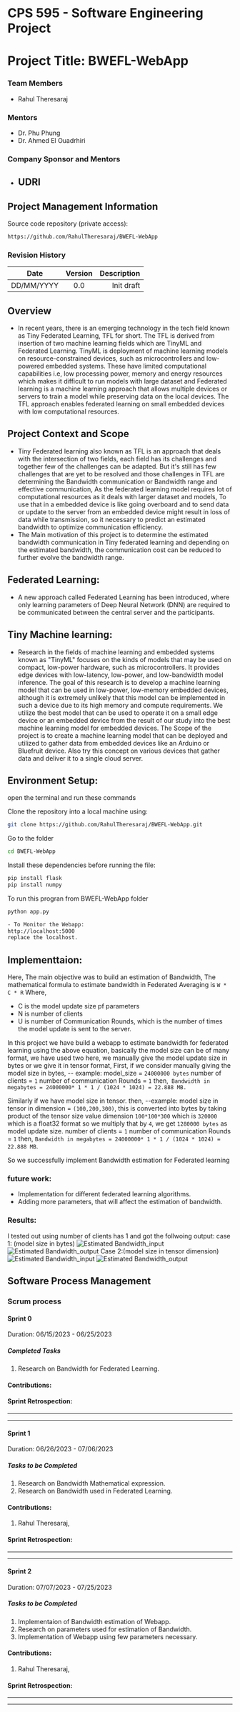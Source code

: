 # CPS 595 - Software Engineering Project

# Project Title:  BWEFL-WebApp

### Team Members
 - Rahul Theresaraj

### Mentors
 - Dr. Phu Phung
 - Dr. Ahmed El Ouadrhiri

 ### Company Sponsor and Mentors
 - UDRI
   - 

## Project Management Information

Source code repository (private access): 
```sh
https://github.com/RahulTheresaraj/BWEFL-WebApp
```

### Revision History
| Date       |   Version     |  Description |
|------------|:-------------:|-------------:|
| DD/MM/YYYY |  0.0          | Init draft   |


## Overview
- In recent years, there is an emerging technology in the tech field known as Tiny Federated Learning, TFL for short. The TFL is derived from insertion of two machine learning fields which are TinyML and Federated Learning. TinyML  is deployment of machine learning models on resource-constrained devices, such as microcontrollers and low-powered embedded systems.  These have limited computational capabilities i.e, low processing power, memory and energy resources which makes it difficult to run models with large dataset and Federated learning is a machine learning approach that allows multiple devices or servers to train a model while preserving data on the local devices. The TFL  approach enables federated learning on small embedded devices with low computational resources. 


## Project Context and Scope
- Tiny Federated learning also known as TFL is an approach that deals with the intersection of two fields, each field has its challenges and together few of the challenges can be adapted. But it's still has few challenges that are yet to be resolved and those challenges in TFL are determining the Bandwidth communication or Bandwidth range and effective communication, As the federated learning model requires lot of computational resources as it deals with larger dataset and models, To use that in a embedded device is like going overboard and to send data or update to the server from an embedded device might result in loss of data while transmission, so it necessary to predict an estimated bandwidth to optimize communication efficiency.
- The Main motivation of this project is to determine the estimated bandwidth communication in Tiny federated learning and depending on the estimated bandwidth, the communication cost can be reduced to further evolve the bandwidth range.

## Federated Learning:
- A new approach called Federated Learning has been introduced, where only learning parameters of Deep Neural Network (DNN) are required to be communicated between the central server and the participants.

## Tiny Machine learning:
- Research in the fields of machine learning and embedded systems known as "TinyML" focuses on the kinds of models that may be used on compact, low-power hardware, such as microcontrollers. It provides edge devices with low-latency, low-power, and low-bandwidth model inference. The goal of this research is to develop a machine learning model that can be used in low-power, low-memory embedded devices, although it is extremely unlikely that this model can be implemented in such a device due to its high memory and compute requirements. We utilize the best model that can be used to operate it on a small edge device or an embedded device from the result of our study into the best machine learning model for embedded devices. The Scope of the project is to create a machine learning model that can be deployed and utilized to gather data from embedded devices like an Arduino or Bluefruit device. Also try this concept on various devices that gather data and deliver it to a single cloud server.



## Environment Setup:

open the terminal and run these commands

 Clone the repository into a local machine using:

 ```sh
 git clone https://github.com/RahulTheresaraj/BWEFL-WebApp.git
 ```
 
 Go to the folder
 ```sh
 cd BWEFL-WebApp
 ```
 
Install these dependencies before running the file:
```sh
pip install flask
pip install numpy
```

To run this progran from BWEFL-WebApp folder
```sh
python app.py

- To Monitor the Webapp:
http://localhost:5000
replace the localhost.
```
## Implementtaion:
 Here, The main objective was to build an estimation of Bandwidth,
 The mathematical formula to estimate bandwidth in Federated Averaging is  ``` W * C * R ```
 Where, 
 - C is the model update size pf parameters
 - N is number of clients 
 - U is number of Communication Rounds, which is the number of times the model update is sent to the server.

In this project we have build a webapp to estimate bandwidth for federated learning using the above equation, basically the model size can be of many format, we have used two here, we manually give the model update size in bytes or we give it in tensor format,
First, if we consider manually giving the model size in bytes,
-- example: 
 model_size = ```24000000 bytes```
 number of clients = ```1```
 number of communication Rounds = ```1```
 then,``` Bandwidth in megabytes = 24000000* 1 * 1 / (1024 * 1024) = 22.888 MB.```
 
 Similarly if we have model size in tensor. then,
 --example: 
 model size in tensor in dimension = ```(100,200,300)```, this is converted into bytes by taking product of the tensor size value dimension ```100*100*300``` which is ```320000``` which is a float32 format so we multiply that by ```4```, we get ```1280000 bytes``` as model update size.
number of clients = ```1```
 number of communication Rounds = ```1```
 then, ```Bandwidth in megabytes = 24000000* 1 * 1 / (1024 * 1024) = 22.888 MB```.
 
 So we successfully implement Bandwidth estimation for Federated learning


### future work:
- Implementation for different federated learning algorithms.
- Adding more parameters, that will affect the estimation of bandwidth.


### Results: 
I tested out using number of clients has 1 and got the follwoing output:
case 1: (model size in bytes)
![Estimated Bandwidth_input](images/estimation3.png)
![Estimated Bandwidth_output](images/estimation3_output.png)
Case 2:(model size in tensor dimension)
![Estimated Bandwidth_input](images/estimation4.png)
![Estimated Bandwidth_output](images/estimation4_output.png)



## Software Process Management

### Scrum process

#### Sprint 0
Duration: 06/15/2023 - 06/25/2023
##### Completed Tasks
1. Research on Bandwidth for Federated Learning.

#### Contributions:

#### Sprint Retrospection:

*****
*****

#### Sprint 1
Duration: 06/26/2023 - 07/06/2023
##### Tasks to be Completed
1. Research on Bandwidth Mathematical expression.
2. Research on Bandwidth used in Federated Learning.

#### Contributions:
1. Rahul Theresaraj,


#### Sprint Retrospection:
*****
*****

#### Sprint 2
Duration: 07/07/2023 - 07/25/2023
##### Tasks to be Completed
1. Implementaion of Bandwidth estimation of Webapp.
2. Research on parameters used for estimation of Bandwidth.
3. Implementation of Webapp using few parameters necessary.



#### Contributions:
1. Rahul Theresaraj,


#### Sprint Retrospection:
*****
*****

